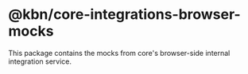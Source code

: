 # @kbn/core-integrations-browser-mocks

This package contains the mocks from core's browser-side internal integration service.
